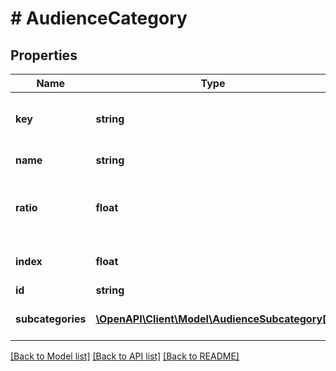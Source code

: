 # # AudienceCategory

## Properties

Name | Type | Description | Notes
------------ | ------------- | ------------- | -------------
**key** | **string** | Interest unique key (same as ID). | [optional]
**name** | **string** | Interest name. | [optional]
**ratio** | **float** | Interest&#39;s percent of category&#39;s total audience. | [optional]
**index** | **float** | Interest affinity index. | [optional]
**id** | **string** | Interest ID. | [optional]
**subcategories** | [**\OpenAPI\Client\Model\AudienceSubcategory[]**](AudienceSubcategory.md) | Subcategory interest distribution | [optional]

[[Back to Model list]](../../README.md#models) [[Back to API list]](../../README.md#endpoints) [[Back to README]](../../README.md)
